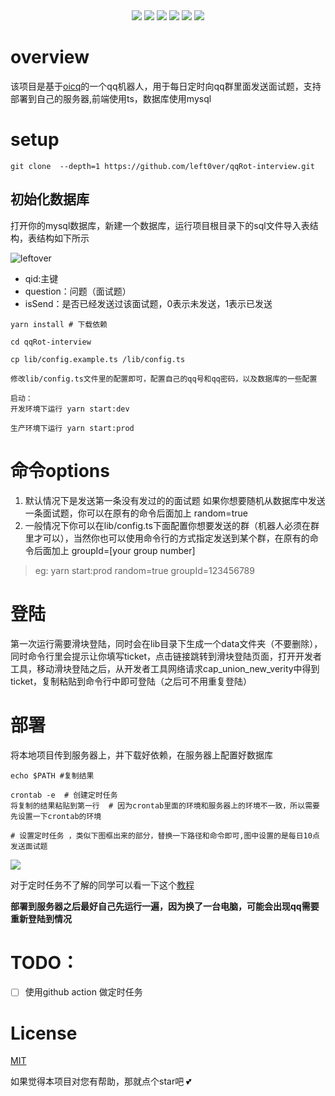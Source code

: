 
<div align="center">
<img src="https://api.leftover.cn/api/last-updated/shields?owner=left0ver&repo=qqRot-interview"/>
<img src="https://img.shields.io/github/license/left0ver/qqRot-interview"/>
<img src="https://img.shields.io/github/package-json/v/left0ver/qqRot-interview"/>
<img src="https://img.shields.io/badge/language-typescript-blue"/>
<img src="https://img.shields.io/badge/database-mysql-%230074a3"/>
<img src="https://visitor-badge.glitch.me/badge?page_id=left0ver.qqRot-interview"/>
</div>

# overview

该项目是基于[oicq](https://github.com/takayama-lily/oicq)的一个qq机器人，用于每日定时向qq群里面发送面试题，支持部署到自己的服务器,前端使用ts，数据库使用mysql

# setup
``` shell
git clone  --depth=1 https://github.com/left0ver/qqRot-interview.git
```
## 初始化数据库

打开你的mysql数据库，新建一个数据库，运行项目根目录下的sql文件导入表结构，表结构如下所示

![leftover](https://leftover-md.oss-cn-guangzhou.aliyuncs.com/img-md/20220916213014-2022-09-16.png)

- qid:主键
- question：问题（面试题）
- isSend：是否已经发送过该面试题，0表示未发送，1表示已发送
```
yarn install # 下载依赖

cd qqRot-interview

cp lib/config.example.ts /lib/config.ts

修改lib/config.ts文件里的配置即可，配置自己的qq号和qq密码，以及数据库的一些配置

启动：
开发环境下运行 yarn start:dev

生产环境下运行 yarn start:prod
```

# 命令options
1. 默认情况下是发送第一条没有发过的的面试题
如果你想要随机从数据库中发送一条面试题，你可以在原有的命令后面加上 random=true
2. 一般情况下你可以在lib/config.ts下面配置你想要发送的群（机器人必须在群里才可以），当然你也可以使用命令行的方式指定发送到某个群，在原有的命令后面加上  groupId=[your group number]

> eg: yarn start:prod random=true groupId=123456789


# 登陆
第一次运行需要滑块登陆，同时会在lib目录下生成一个data文件夹（不要删除），同时命令行里会提示让你填写ticket，点击链接跳转到滑块登陆页面，打开开发者工具，移动滑块登陆之后，从开发者工具网络请求cap_union_new_verity中得到ticket，复制粘贴到命令行中即可登陆（之后可不用重复登陆）

# 部署

将本地项目传到服务器上，并下载好依赖，在服务器上配置好数据库

```shell
echo $PATH #复制结果

crontab -e  # 创建定时任务
将复制的结果粘贴到第一行  # 因为crontab里面的环境和服务器上的环境不一致，所以需要先设置一下crontab的环境

# 设置定时任务 ，类似下图框出来的部分，替换一下路径和命令即可,图中设置的是每日10点发送面试题
```

<img src="https://leftover-md.oss-cn-guangzhou.aliyuncs.com/img-md/20220916231710-2022-09-16.png"/>

对于定时任务不了解的同学可以看一下这个[教程](https://www.cnblogs.com/colinliu/p/crontab.html)

**部署到服务器之后最好自己先运行一遍，因为换了一台电脑，可能会出现qq需要重新登陆到情况**

# TODO：
 - [ ] 使用github action 做定时任务

# License

[MIT](https://github.com/left0ver/qqRot-interview/blob/main/LICENSE)

如果觉得本项目对您有帮助，那就点个star吧 💕
